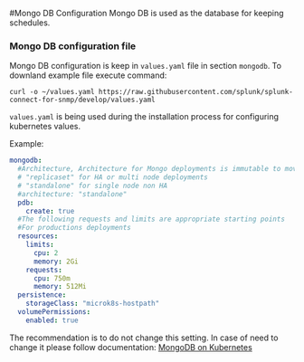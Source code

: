 #Mongo DB Configuration
Mongo DB is used as the database for keeping schedules.

### Mongo DB configuration file

Mongo DB configuration is keep in `values.yaml` file in section `mongodb`.  To downland example file execute command:
```
curl -o ~/values.yaml https://raw.githubusercontent.com/splunk/splunk-connect-for-snmp/develop/values.yaml
```
`values.yaml` is being used during the installation process for configuring kubernetes values.

Example:
```yaml
mongodb:
  #Architecture, Architecture for Mongo deployments is immutable to move from standalone to replicaset will require a uninstall.
  # "replicaset" for HA or multi node deployments
  # "standalone" for single node non HA
  #architecture: "standalone"
  pdb:
    create: true
  #The following requests and limits are appropriate starting points
  #For productions deployments
  resources: 
    limits:
      cpu: 2
      memory: 2Gi
    requests:
      cpu: 750m
      memory: 512Mi    
  persistence:
    storageClass: "microk8s-hostpath"
  volumePermissions:
    enabled: true
```

The recommendation is to do not change this setting. In case of need to change it please follow documentation: [MongoDB on Kubernetes](https://github.com/bitnami/charts/tree/master/bitnami/mongodb/)  
